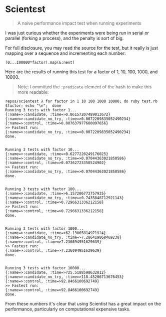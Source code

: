 # Scientɛst
> A naive performance impact test when running experiments

I was just curious whether the experiments were being run in serial or parallel (forking a process), and the penalty is sort of big.

For full disclosure, you may read the source for the test, but it really is just mapping over a sequence and incrementing each number:

```
(0...100000*factor).map(&:next)
```

Here are the results of running this test for a factor of 1, 10, 100, 1000, and 10000.

> Note: I ommitted the `:predicate` element of the hash to make this more readable:

```
repos/scientest λ for factor in 1 10 100 1000 10000; do ruby test.rb $factor; echo "\n";  done
Running 3 tests with factor 1...
{:name=>:candidate, :time=>0.06157207489013672}
{:name=>:candidate_no_try, :time=>0.0072209835052490234}
{:name=>:control, :time=>0.007637977600097656}
>> Fastest run:
{:name=>:candidate_no_try, :time=>0.0072209835052490234}
done.


Running 3 tests with factor 10...
{:name=>:candidate, :time=>0.6277220249176025}
{:name=>:candidate_no_try, :time=>0.07044363021850586}
{:name=>:control, :time=>0.07362723350524902}
>> Fastest run:
{:name=>:candidate_no_try, :time=>0.07044363021850586}
done.


Running 3 tests with factor 100...
{:name=>:candidate, :time=>6.157206773757935}
{:name=>:candidate_no_try, :time=>0.7435848712921143}
{:name=>:control, :time=>0.7296631336212158}
>> Fastest run:
{:name=>:control, :time=>0.7296631336212158}
done.


Running 3 tests with factor 1000...
{:name=>:candidate, :time=>62.13065814971924}
{:name=>:candidate_no_try, :time=>7.286419868469238}
{:name=>:control, :time=>7.236094951629639}
>> Fastest run:
{:name=>:control, :time=>7.236094951629639}
done.


Running 3 tests with factor 10000...
{:name=>:candidate, :time=>725.5188598632812}
{:name=>:candidate_no_try, :time=>118.45206713676453}
{:name=>:control, :time=>92.8466100692749}
>> Fastest run:
{:name=>:control, :time=>92.8466100692749}
done.
```

From these numbers it's clear that _using_ Scientist has a great impact on the performance, particularly on computational expensive tasks.
